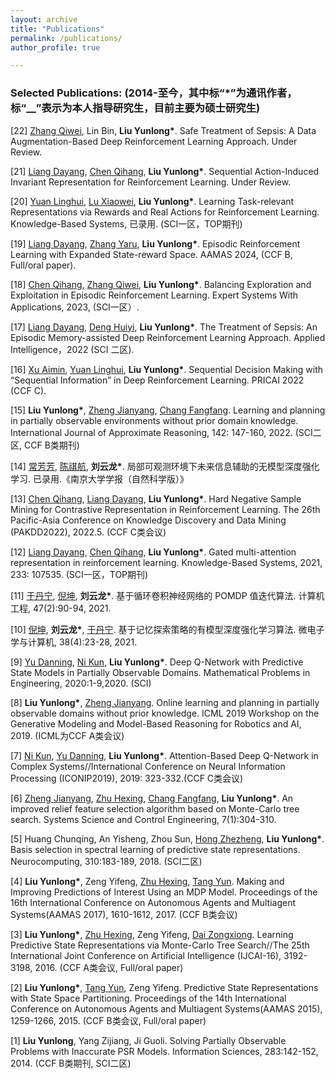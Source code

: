```yaml
---
layout: archive
title: "Publications"
permalink: /publications/
author_profile: true

---
```


### Selected Publications: (2014-至今，其中标“\*”为通讯作者，标“\_\_”表示为本人指导研究生，目前主要为硕士研究生)

\[22\] <u>Zhang Qiwei</u>, Lin Bin, __Liu Yunlong\*__\. Safe Treatment of Sepsis: A Data Augmentation-Based Deep Reinforcement Learning Approach\. Under Review\.

\[21\] <u>Liang Dayang</u>, <u>Chen Qihang</u>, __Liu Yunlong\*__\. Sequential Action-Induced Invariant Representation for Reinforcement Learning\. Under Review\.

\[20\] <u>Yuan Linghui</u>, <u>Lu Xiaowei</u>, __Liu Yunlong\*__\. Learning Task-relevant Representations via Rewards and Real Actions  for Reinforcement Learning\.  Knowledge-Based Systems, 已录用\. \(SCI一区，TOP期刊\)

\[19\] <u>Liang Dayang</u>, <u>Zhang Yaru</u>, __Liu Yunlong\*__\. Episodic Reinforcement Learning with Expanded State-reward Space\. AAMAS 2024, (CCF B, Full/oral paper)\. 

\[18\] <u>Chen Qihang</u>, <u>Zhang Qiwei</u>, __Liu Yunlong\*__\. Balancing Exploration and Exploitation in Episodic Reinforcement Learning\. Expert Systems With Applications, 2023, (SCI一区）\. 

\[17\] <u>Liang Dayang</u>, <u>Deng Huiyi</u>, __Liu Yunlong\*__\. The Treatment of Sepsis: An Episodic Memory-assisted Deep Reinforcement Learning Approach\. Applied Intelligence，2022 (SCI 二区)\.

\[16\] <u>Xu Aimin</u>, <u>Yuan Linghui</u>, __Liu Yunlong\*__\. Sequential Decision Making with “Sequential Information” in Deep Reinforcement Learning\. PRICAI 2022 (CCF C)\.

\[15\] __Liu Yunlong\*__, <u>Zheng Jianyang</u>, <u>Chang Fangfang</u>\. Learning and planning in partially observable environments without prior domain knowledge\. International Journal of Approximate Reasoning, 142: 147-160, 2022\. \(SCI二区, CCF B类期刊\)

\[14\] <u>常芳芳</u>, <u>陈祺航</u>, __刘云龙\*__\. 局部可观测环境下未来信息辅助的无模型深度强化学习. 已录用.《南京大学学报（自然科学版）》

\[13\] <u>Chen Qihang</u>, <u>Liang Dayang</u>, __Liu Yunlong\*__\. Hard Negative Sample Mining for Contrastive Representation in Reinforcement Learning\. The 26th Pacific-Asia Conference on Knowledge Discovery and Data Mining (PAKDD2022), 2022\.5\. \(CCF C类会议\)

\[12\] <u>Liang Dayang</u>, <u>Chen Qihang</u>, __Liu Yunlong\*__\. Gated multi\-attention representation in reinforcement learning\. Knowledge-Based Systems, 2021, 233: 107535\. \(SCI一区，TOP期刊\)

\[11\] <u>于丹宁</u>, <u>倪坤</u>, __刘云龙\*__\. 基于循环卷积神经网络的 POMDP 值迭代算法\. 计算机工程, 47\(2\):90\-94, 2021\.

\[10\] <u>倪坤</u>, __刘云龙\*__, <u>于丹宁</u>\. 基于记忆探索策略的有模型深度强化学习算法\. 微电子学与计算机, 38\(4\):23\-28, 2021\.

\[9\] <u>Yu Danning</u>, <u>Ni Kun</u>, __Liu Yunlong\*__\. Deep Q\-Network with Predictive State Models in Partially Observable Domains\. Mathematical Problems in Engineering, 2020:1\-9,2020\. \(SCI\)

\[8\] __Liu Yunlong\*__, <u>Zheng Jianyang</u>\. Online learning and planning in partially observable domains without prior knowledge\. ICML 2019 Workshop on the Generative Modeling and Model\-Based Reasoning for Robotics and AI, 2019\. \(ICML为CCF A类会议\)

\[7\] <u>Ni Kun</u>, <u>Yu Danning</u>, __Liu Yunlong\*__\. Attention\-Based Deep Q\-Network in Complex Systems//International Conference on Neural Information Processing \(ICONIP2019\), 2019: 323-332\.\(CCF C类会议\)

\[6\] <u>Zheng Jianyang</u>, <u>Zhu Hexing</u>, <u>Chang Fangfang</u>, __Liu Yunlong\*__\. An improved relief feature selection algorithm based on Monte\-Carlo tree search\. Systems Science and Control Engineering, 7\(1\):304\-310\. 

\[5\] Huang Chunqing, An Yisheng, Zhou Sun, <u>Hong Zhezheng</u>, __Liu Yunlong\*__\. Basis selection in spectral learning of predictive state representations\. Neurocomputing, 310:183\-189, 2018\. \(SCI二区\)

\[4\] __Liu Yunlong\*__, Zeng Yifeng, <u>Zhu Hexing</u>, <u>Tang Yun</u>\. Making and Improving Predictions of Interest Using an MDP Model\. Proceedings of the 16th International Conference on Autonomous Agents and Multiagent Systems\(AAMAS 2017\), 1610\-1612, 2017\. \(CCF B类会议\)

\[3\] __Liu Yunlong\*__, <u>Zhu Hexing</u>, Zeng Yifeng, <u>Dai Zongxiong</u>\. Learning Predictive State Representations via Monte\-Carlo Tree Search//The 25th International Joint Conference on Artificial Intelligence \(IJCAI-16\), 3192-3198, 2016\. \(CCF A类会议, Full/oral paper\)

\[2\] __Liu Yunlong\*__, <u>Tang Yun</u>, Zeng Yifeng\. Predictive State Representations with State Space Partitioning\. Proceedings of the 14th International Conference on Autonomous Agents and Multiagent Systems(AAMAS 2015), 1259-1266, 2015\. \(CCF B类会议, Full/oral paper\)

\[1\] __Liu Yunlong__, Yang Zijiang, Ji Guoli\. Solving Partially Observable Problems with Inaccurate PSR Models\. Information Sciences, 283:142-152, 2014\. \(CCF B类期刊, SCI二区\)
